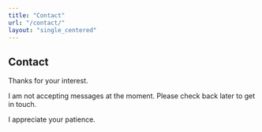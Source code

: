 ```yaml
---
title: "Contact"
url: "/contact/"
layout: "single_centered"
---
```


## Contact

Thanks for your interest.

I am not accepting messages at the moment. Please check back later to get in touch.

I appreciate your patience.
